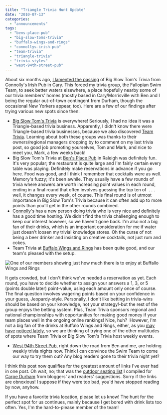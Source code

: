 ```yaml
---
title: "Triangle Trivia Hunt Update"
date: "2010-07-13"
categories:
  - "announcements"
tags:
  - "bens-place-pub"
  - "big-slow-toms-trivia"
  - "buffalo-wings-and-rings"
  - "connollys-irish-pub"
  - "team-trivia"
  - "triangle-trivia"
  - "trivia-styles"
  - "west-94th-street-pub"
---
```


About six months ago, [I lamented the passing](https://thegourmez.com/blog/2010/01/12/six-plates-blind-tasting-and-trivia/) of Big Slow Tom's Trivia from Connolly's Irish Pub in Cary. This forced my trivia group, the Fallopian Swim Team, to seek better waters elsewhere, a place hopefully nearby some of our trivia members' homes (mostly based in Cary/Morrisville with Ben and I being the regular out-of-town contingent from Durham, though the occasional New Yorkers appear, too). Here are a few of our findings after trying various new spots since then:

- [Big Slow Tom's Trivia](http://www.facebook.com/group.php?gid=173407105436) is everywhere! Seriously, I had no idea it was a Triangle-based trivia business. Apparently, I didn't know there were Triangle-based trivia businesses, because we also discovered [Team Trivia](http://www.teamtrivia.com/). Learning about both these groups was thanks to their owners/regional managers dropping by to comment on my last trivia post, so good job promoting yourselves, Tom and Mark, and nice to meet you, Mark, a few weeks back!
- Big Slow Tom's Trivia at [Ben's Place Pub](http://bensplacepub.com/) in Raleigh was definitely fun. It's very popular; the restaurant is quite large and I'm fairly certain every table was playing. Definitely make reservations in advance if you go here. Food was good, and I think I remember that cocktails were as well. Memory's fuzzy; it's been awhile. They usually have a few rounds of trivia where answers are worth increasing point values in each round, ending in a final round that often involves guessing the top ten of  . . . well, it changes every week, of course. This final round is of utmost importance in Big Slow Tom's Trivia because it can often add up to more points than you'll get in the other rounds combined.
- [Connolly's](http://www.connollysirish.com/home.html) has a new person doing trivia who is very nice and definitely has a good time hosting. We didn't find the trivia challenging enough to keep our interest however, so we haven't gone back. I'm also not a big fan of their drinks, which is an important consideration for me if water just doesn't loosen my trivial knowledge stores. Oh the curse of not being a beer drinker and insisting on creative cocktails, not just rum and cokes.
- Team Trivia at [Buffalo Wings and Rings](http://www.buffalowingsandrings.com/locations_store.php?id=069) has been quite good, and our team's pleased with the setup.




<div class="caption">

![One of our members showing just how much there is to enjoy at Buffallo Wings and Rings](http://s3.amazonaws.com/thegourmez-wpmedia/2010/07/stevebeer.jpg "stevebeer")</div>


It gets crowded, but I don't think we've needed a reservation as yet. Each round, you have to decide whether to assign your answers a 1, 3, or 5 (points double later) point-value, using each amount only once of course. The final question involves wagering points based on your confidence in your guess, Jeopardy-style. Personally, I don't like betting in trivia-wins should be based on your knowledge, not your strategy!-but the rest of the group enjoys the betting system. Plus, Team Trivia sponsors regional and national championships with opportunities for making good money if your team places well in the ongoing online rankings! Nice, huh?  However, I'm not a big fan of the drinks at Buffalo Wings and Rings, either, as you [may have](https://thegourmez.com/blog/2010/07/09/pama-mama-margarita-buffalo-wings-and-rings-morrisville/7) [noticed lately](https://thegourmez.com/blog/2010/07/05/cherry-aid-buffalo-wings-and-rings-morrisville/), so we are thinking of trying one of the other multitudes of spots where Team Trivia or Big Slow Tom's Trivia host weekly events.

- [West 94th Street Pub](http://www.west94stpub.com/), right down the road from Ben and me, are holding weekly trivia nights now. Think I can convince the Swim Team to come our way to try them out? Any blog readers gone to their trivia night yet?

I think this post now qualifies for the greatest amount of links I've ever had in one post. Oh wait, no; that was the [outdoor seating list](http://carpedurham.com/2010/03/23/outdoor-dining-spots/) I compiled for [Carpe Durham](http://carpedurham.com/2010/03/23/outdoor-dining-spots/) from bloggers' and readers' suggestions. Sorry if the links are obnoxious! I suppose if they were too bad, you'd have stopped reading by now, anyhow.

If you have a favorite trivia location, please let us know! The hunt for the perfect spot for us continues, mainly because I get bored with drink lists too often. Yes, I'm the hard-to-please member of the team!
